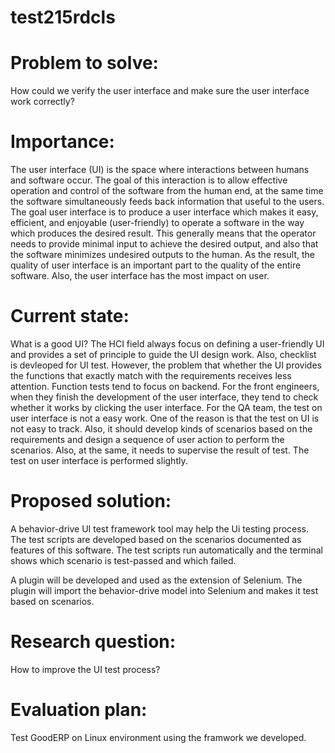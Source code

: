 # test215rdcls

# Problem to solve:
How could we verify the user interface and make sure the user interface work correctly?

# Importance:
The user interface (UI) is the space where interactions between humans and software occur. The goal of this interaction is to allow effective operation and control of the software from the human end, at the same time the software simultaneously feeds back information that useful to the users.
The goal user interface is to produce a user interface which makes it easy, efficient, and enjoyable (user-friendly) to operate a software in the way which produces the desired result. This generally means that the operator needs to provide minimal input to achieve the desired output, and also that the software minimizes undesired outputs to the human. As the result, the quality of user interface is an important part to the quality of the entire software. Also, the user interface has the most impact on user.

# Current state:
What is a good UI? The HCI field always focus on defining a user-friendly UI and provides a set of principle to guide the UI design work. Also, checklist is devleoped for UI test.  However, the problem that whether the UI provides the functions that exactly match with the requirements receives less attention. Function tests tend to focus on backend. For the front engineers, when they finish the development of the user interface, they tend to check whether it works by clicking the user interface. For the QA team, the test on user interface is not a easy work. One of the reason is that the test on UI is not easy to track. Also, it should develop kinds of scenarios based on the requirements and design a sequence of user action to perform the scenarios. Also, at the same, it needs to supervise the result of test. The test on user interface is performed slightly. 


# Proposed solution:
A behavior-drive UI test framework tool may help the Ui testing process. The test scripts are developed based on the scenarios documented as features of this software. The test scripts run automatically and the terminal shows which scenario is test-passed and which failed.

A plugin will be developed and used as the extension of Selenium. The plugin will import the behavior-drive model into Selenium and makes it test based on scenarios. 

# Research question:
How to improve the UI test process?

# Evaluation plan:
Test GoodERP on Linux environment using the framwork we developed.



